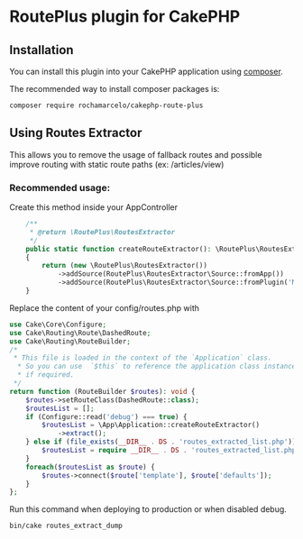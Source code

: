 # RoutePlus plugin for CakePHP

## Installation

You can install this plugin into your CakePHP application using [composer](https://getcomposer.org).

The recommended way to install composer packages is:

```
composer require rochamarcelo/cakephp-route-plus
```


## Using Routes Extractor
This allows you to remove the usage of fallback routes and possible improve routing with static route paths (ex: /articles/view)

### Recommended usage:
Create this method inside your AppController

```php
    /**
     * @return \RoutePlus\RoutesExtractor
     */
    public static function createRouteExtractor(): \RoutePlus\RoutesExtractor
    {
        return (new \RoutePlus\RoutesExtractor())
            ->addSource(RoutePlus\RoutesExtractor\Source::fromApp())
            ->addSource(RoutePlus\RoutesExtractor\Source::fromPlugin('MyPlugin'));
    }
```

Replace the content of your config/routes.php with

```php
use Cake\Core\Configure;
use Cake\Routing\Route\DashedRoute;
use Cake\Routing\RouteBuilder;
/*
 * This file is loaded in the context of the `Application` class.
  * So you can use  `$this` to reference the application class instance
  * if required.
 */
return function (RouteBuilder $routes): void {
    $routes->setRouteClass(DashedRoute::class);
    $routesList = [];
    if (Configure::read('debug') === true) {
        $routesList = \App\Application::createRouteExtractor()
            ->extract();
    } else if (file_exists(__DIR__ . DS . 'routes_extracted_list.php')) {
        $routesList = require __DIR__ . DS . 'routes_extracted_list.php';
    }
    foreach($routesList as $route) {
        $routes->connect($route['template'], $route['defaults']);
    }
};
```
Run this command when deploying to production or when disabled debug.

```
bin/cake routes_extract_dump
```

